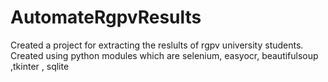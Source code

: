# AutomateRgpvResults
Created a project for extracting the reslults of rgpv university students. Created using python modules which are selenium, easyocr, beautifulsoup ,tkinter , sqlite
